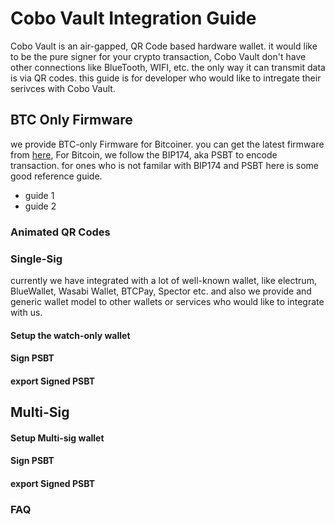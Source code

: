 # Cobo Vault Integration Guide
Cobo Vault is an air-gapped, QR Code based hardware wallet. it would like to be the pure signer for your crypto transaction, Cobo Vault don't have other connections like BlueTooth, WIFI, etc. the only way it can transmit data is via QR codes.
this guide is for developer who would like to intregate their serivces with Cobo Vault.

## BTC Only Firmware
we provide BTC-only Firmware for Bitcoiner. you can get the latest firmware from [here](https://cobo.com/hardware-wallet/downloads), For Bitcoin, we follow the BIP174, aka PSBT to encode transaction. for ones who is not familar with BIP174 and PSBT here is some good reference guide.

- guide 1
- guide 2

### Animated QR Codes

### Single-Sig
currently we have integrated with a lot of well-known wallet, like electrum, BlueWallet, Wasabi Wallet, BTCPay, Spector etc. and also we provide and generic wallet model to other wallets or services who would like to integrate with us. 

#### Setup the watch-only wallet

#### Sign PSBT

#### export Signed PSBT

## Multi-Sig

#### Setup Multi-sig wallet

#### Sign PSBT

#### export Signed PSBT


### FAQ